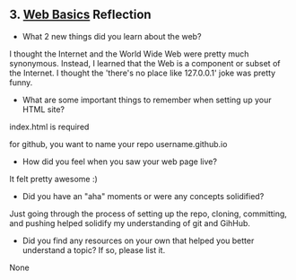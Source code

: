 ## 3. [Web Basics](3_web_basics/readme.md) Reflection

* What 2 new things did you learn about the web?  

I thought the Internet and the World Wide Web were pretty much synonymous.  Instead, I learned that the Web is a component or subset of the Internet. I thought the 'there's no place like 127.0.0.1' joke was pretty funny.

* What are some important things to remember when setting up your HTML site?

index.html is required

for github, you want to name your repo username.github.io

* How did you feel when you saw your web page live?

It felt pretty awesome :)

* Did you have an "aha" moments or were any concepts solidified?

Just going through the process of setting up the repo, cloning, committing, and pushing helped solidify my understanding of git and GihHub.

* Did you find any resources on your own that helped you better understand a topic? If so, please list it.

None

<!-- Add your reflection here. Remove the comment markers -->
